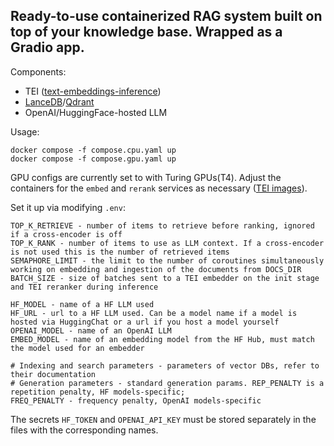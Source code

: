 ## Ready-to-use containerized RAG system built on top of your knowledge base. Wrapped as a Gradio app.

Components:
- TEI ([text-embeddings-inference](https://github.com/huggingface/text-embeddings-inference))
- [LanceDB](https://lancedb.github.io/lancedb/)/[Qdrant](https://qdrant.tech/documentation/quick-start/)
- OpenAI/HuggingFace-hosted LLM


Usage:

```
docker compose -f compose.cpu.yaml up
docker compose -f compose.gpu.yaml up
```

GPU configs are currently set to with Turing GPUs(T4). Adjust the containers for the `embed` and `rerank` services as necessary ([TEI images](https://github.com/huggingface/text-embeddings-inference?tab=readme-ov-file#docker-images)).

Set it up via modifying `.env`:

```
TOP_K_RETRIEVE - number of items to retrieve before ranking, ignored if a cross-encoder is off
TOP_K_RANK - number of items to use as LLM context. If a cross-encoder is not used this is the number of retrieved items
SEMAPHORE_LIMIT - the limit to the number of coroutines simultaneously working on embedding and ingestion of the documents from DOCS_DIR
BATCH_SIZE - size of batches sent to a TEI embedder on the init stage and TEI reranker during inference

HF_MODEL - name of a HF LLM used
HF_URL - url to a HF LLM used. Can be a model name if a model is hosted via HuggingChat or a url if you host a model yourself
OPENAI_MODEL - name of an OpenAI LLM
EMBED_MODEL - name of an embedding model from the HF Hub, must match the model used for an embedder

# Indexing and search parameters - parameters of vector DBs, refer to their documentation
# Generation parameters - standard generation params. REP_PENALTY is a repetition penalty, HF models-specific;
FREQ_PENALTY - frequency penalty, OpenAI models-specific
```

The secrets `HF_TOKEN` and `OPENAI_API_KEY` must be stored separately in the files with the corresponding names.
